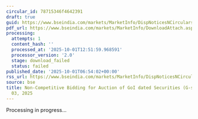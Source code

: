 ```yaml
---
circular_id: 78715346f4642391
draft: true
guid: https://www.bseindia.com/markets/MarketInfo/DispNoticesNCirculars.aspx?Noticeid={E1DE8783-582B-43EF-833B-E7F810077854}&noticeno=20251001-4&dt=10/01/2025&icount=4&totcount=42&flag=0
pdf_url: https://www.bseindia.com/markets/MarketInfo/DownloadAttach.aspx?id=20251001-4&attachedId=
processing:
  attempts: 1
  content_hash: ''
  processed_at: '2025-10-01T12:51:59.968591'
  processor_version: '2.0'
  stage: download_failed
  status: failed
published_date: '2025-10-01T06:54:02+00:00'
rss_url: https://www.bseindia.com/markets/MarketInfo/DispNoticesNCirculars.aspx?Noticeid={E1DE8783-582B-43EF-833B-E7F810077854}&noticeno=20251001-4&dt=10/01/2025&icount=4&totcount=42&flag=0
source: bse
title: Non-Competitive Bidding for Auction of GoI dated Securities (G-secs) on October
  03, 2025
---
```


Processing in progress...